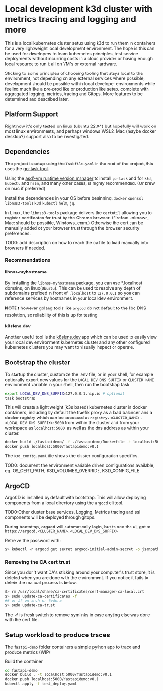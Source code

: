 # Local development k3d cluster with metrics tracing and logging and more

This is a local kubernetes cluster setup using k3d to run them in containers for a very lightweight local development environment. The hope is this can be used for developers to learn kubernetes principles, test service deployments without incurring costs in a cloud provider or having enough local resource to run it all on VM's or external hardware.

Sticking to some principles of choosing tooling that stays local to the environment, not depending on any external services where possible, development should be possible within local developer environments while feeling much like a pre-prod like or production like setup, complete with aggregated logging, metrics, tracing and Gitops. More features to be determined and described later.

## Platform Support

Right now it's only tested on linux (ubuntu 22.04) but hopefully will work on most linux environments, and perhaps windows WSL2. Mac (maybe docker desktop?) support also to be investigated.

## Dependencies

The project is setup using the `Taskfile.yaml` in the root of the project, this uses the [go-task tool](https://taskfile.dev/).

Using the [asdf-vm runtime version manager](https://asdf-vm.com/) to install `go-task` and for `k3d`, `kubectl` and `helm`, and many other cases, is highly recommended. (Or brew on mac if preferred)

Install the dependencies in your OS before beginning, `docker` `openssl` `libnss3-tools` `k3d` `kubectl` `helm`, `jq`.

In Linux, the `libnss3-tools` package delivers the `certutil` allowing you to register certificates for trust by the Chrome browser. (Firefox: unknown, Mac: should be possible, Windows..emm.) Otherwise the cert can be manually added ot your browser trust through the browser security preferences.

TODO: add description on how to reach the ca file to load manually into browsers if needed.

### Recommendations

#### libnss-myhostname

By installing the `libnss-myhostname` package, you can use *.localhost domains, on linux(`Ubuntu`). This can be used to resolve any depth of subdomains prefixed in front of `.localhost` to `127.0.0.1` so you can reference services by hostnames in your local dev environment.

**NOTE**
:exclamation: however golang tools like `argocd` do not default to the libc DNS resolution, so reliability of this is up for testing

#### k8slens.dev

Another useful tool is the [k8slens.dev](https://k8slens.dev/) app which can be used to easily view your local dev environment kubernetes cluster and any other configured kubernetes clusters you may want to visually inspect or operate.

## Bootstrap the cluster

To startup the cluster, customize the .env file, or in your shell, for example optionally export new values for the `LOCAL_DEV_DNS_SUFFIX` or `CLUSTER_NAME` environment variable in your shell, then run the bootstrap task:

```bash
export LOCAL_DEV_DNS_SUFFIX=127.0.0.1.nip.io # optional
task bootstrap
```

This will create a light weight (k3s based) kubernetes cluster in docker containers, including by default the traefik proxy as a load balancer and a docker registry which can be accessed at `registry.<CLUSTER_NAME>.<LOCAL_DEV_DNS_SUFFIX>:5000` from within the cluster and from your workspace as `localhost:5000`, as well as the dns address as within your cluster.

```bash
docker build ./fastapidemo/ -f ./fastapidemo/Dockerfile -t localhost:5000/fastapidemo:v0.1
docker push localhost:5000/fastapidemo:v0.1
```

The `k3d_config.yaml` file shows the cluster configuration specifics.

TODO: document the environment variable driven configurations available, eg. OS_CERT_PATH, K3D_VOLUMES_OVERRIDE, K3D_CONFIG_FILE

## ArgoCD

ArgoCD is installed by default with bootstrap. This will allow deploying components from a local directory using the `argocd` cli tool.

TODO:Other cluster base services, Logging, Metrics tracing and ssl components will be deployed through gitops.

During bootstrap, argocd will automatically login, but to see the ui, got to `https://argocd.<CLUSTER_NAME>.<LOCAL_DEV_DNS_SUFFIX>`

Retreive the password with:

```bash
$> kubectl -n argocd get secret argocd-initial-admin-secret -o jsonpath="{.data.password}" | base64 -d
```

### Removing the CA cert trust

Since you don't want CA's sticking around your computer's trust store, it is deleted when you are done with the environment. If you notice it fails to delete the manual process is below.

```bash
$> rm /usr/local/share/ca-certificates/cert-manager-ca-local.crt
$> sudo update-ca-certificates -f 
## or if on arch or fedora
$> sudo update-ca-trust
```

The `-f` is fresh switch to remove symlinks in case anyting else was done with the cert file.

## Setup workload to produce traces

The `fastpi-demo` folder containers a simple python app to trace and produce metrics (WIP)

Build the container

```bash
cd fastapi-demo
docker build . -t localhost:5000/fastapidemo:v0.1
docker push localhost:5000/fastapidemo:v0.1
kubectl apply -f test_deploy.yaml
```
